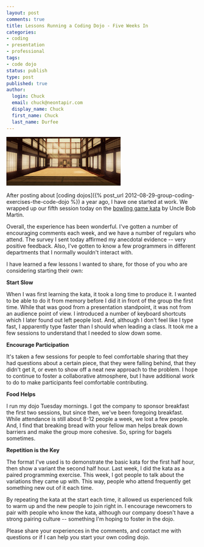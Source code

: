 ```yaml
---
layout: post
comments: true
title: Lessons Running a Coding Dojo - Five Weeks In
categories:
- coding
- presentation
- professional
tags:
- code dojo
status: publish
type: post
published: true
author:
  login: Chuck
  email: chuck@neontapir.com
  display_name: Chuck
  first_name: Chuck
  last_name: Durfee
---
```

![dojo](/assets/dojo-300x128.jpg)

After posting about [coding dojos]({% post_url 2012-08-29-group-coding-exercises-the-code-dojo %}) a year ago, I have one started at work. We wrapped up our fifth session today on the [bowling game kata](http://butunclebob.com/ArticleS.UncleBob.TheBowlingGameKata) by Uncle Bob Martin.

Overall, the experience has been wonderful. I've gotten a number of encouraging comments each week, and we have a number of regulars who attend. The survey I sent today affirmed my anecdotal evidence -- very positive feedback. Also, I've gotten to know a few programmers in different departments that I normally wouldn't interact with.

I have learned a few lessons I wanted to share, for those of you who are considering starting their own:

**Start Slow**

When I was first learning the kata, it took a long time to produce it. I wanted to be able to do it from memory before I did it in front of the group the first time. While that was good from a presentation standpoint, it was not from an audience point of view. I introduced a number of keyboard shortcuts which I later found out left people lost. And, although I don't feel like I type fast, I apparently type faster than I should when leading a class. It took me a few sessions to understand that I needed to slow down some.

**Encourage Participation**

It's taken a few sessions for people to feel comfortable sharing that they had questions about a certain piece, that they were falling behind, that they didn't get it, or even to show off a neat new approach to the problem. I hope to continue to foster a collaborative atmosphere, but I have additional work to do to make participants feel comfortable contributing.

**Food Helps**

I run my dojo Tuesday mornings. I got the company to sponsor breakfast the first two sessions, but since then, we've been foregoing breakfast. While attendance is still about 8-12 people a week, we lost a few people. And, I find that breaking bread with your fellow man helps break down barriers and make the group more cohesive. So, spring for bagels sometimes.

**Repetition is the Key**

The format I've used is to demonstrate the basic kata for the first half hour, then show a variant the second half hour. Last week, I did the kata as a paired programming exercise. This week, I got people to talk about the variations they came up with. This way, people who attend frequently get something new out of it each time.

By repeating the kata at the start each time, it allowed us experienced folk to warm up and the new people to join right in. I encourage newcomers to pair with people who know the kata, although our company doesn't have a strong pairing culture -- something I'm hoping to foster in the dojo.

Please share your experiences in the comments, and contact me with questions or if I can help you start your own coding dojo.

